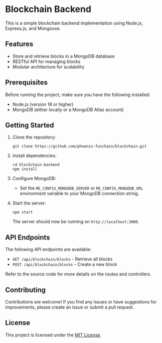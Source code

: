 # Blockchain Backend

This is a simple blockchain backend implementation using Node.js, Express.js, and Mongoose.

## Features

- Store and retrieve blocks in a MongoDB database
- RESTful API for managing blocks
- Modular architecture for scalability

## Prerequisites

Before running the project, make sure you have the following installed:

- Node.js (version 18 or higher)
- MongoDB (either locally or a MongoDB Atlas account)

## Getting Started

1. Clone the repository:

   ```shell
   git clone https://github.com/phoenix-funchain/blockchain.git

2. Install dependencies:

   ```shell
   cd blockchain-backend
   npm install
   ```

3. Configure MongoDB:

    - Set the `ME_CONFIG_MONGODB_SERVER` or `ME_CONFIG_MONGODB_URL` environment variable to your MongoDB connection string.

4. Start the server:

   ```shell
   npm start
   ```

   The server should now be running on `http://localhost:3000`.

## API Endpoints

The following API endpoints are available:

- `GET /api/blockchain/blocks` - Retrieve all blocks
- `POST /api/blockchain/blocks` - Create a new block

Refer to the source code for more details on the routes and controllers.

## Contributing

Contributions are welcome! If you find any issues or have suggestions for improvements, please create an issue or submit a pull request.

## License

This project is licensed under the [MIT License](LICENSE).
```
